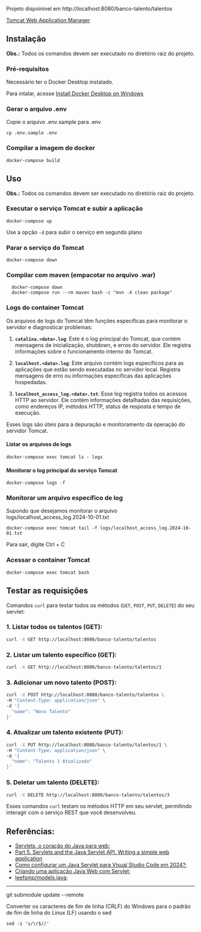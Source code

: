 Projeto dispoinível em http://localhost:8080/banco-talento/talentos

[Tomcat Web Application Manager](http://localhost:8080/manage)



## Instalação

**Obs.:** Todos os comandos devem ser executado no diretório raiz do projeto.

### Pré-requisitos

Necessário ter o Docker Desktop instalado. 

Para intalar, acesse [Install Docker Desktop on Windows](https://docs.docker.com/desktop/install/windows-install/)

### Gerar o arquivo .env
Copie o arquivo .env.sample para .env
``` 
cp .env.sample .env
```

### Compilar a imagem do docker
```
docker-compose build
```
   

## Uso

**Obs.:** Todos os comandos devem ser executado no diretório raiz do projeto.

### Executar o serviço Tomcat e subir a aplicação

```
docker-compose up
```

Use a opção `-d` para subir o serviço em segundo plano


### Parar o serviço do Tomcat

```
docker-compose down
```

### Compilar com maven (empacotar no arquivo .war)
```
  docker-compose down
  docker-compose run --rm maven bash -c "mvn -X clean package"
```

### Logs do container Tomcat

Os arquivos de logs do Tomcat têm funções específicas para monitorar o servidor e diagnosticar problemas:

1. **`catalina.<data>.log`**: Este é o log principal do Tomcat, que contém mensagens de inicialização, shutdown, e erros do servidor. Ele registra informações sobre o funcionamento interno do Tomcat.

2. **`localhost.<data>.log`**: Este arquivo contém logs específicos para as aplicações que estão sendo executadas no servidor local. Registra mensagens de erro ou informações específicas das aplicações hospedadas.

3. **`localhost_access_log.<data>.txt`**: Esse log registra todos os acessos HTTP ao servidor. Ele contém informações detalhadas das requisições, como endereços IP, métodos HTTP, status de resposta e tempo de execução.

Esses logs são úteis para a depuração e monitoramento da operação do servidor Tomcat.

#### Listar os arquivos de logs 
```
docker-compose exec tomcat ls - logs
```

#### Monitorar o log principal do serviço Tomcat

```
docker-compose logs -f
```


### Monitorar um arquivo específico de log

Supondo que desejamos monitorar o arquivo   logs/localhost_access_log.2024-10-01.txt

```
docker-compose exec tomcat tail -f logs/localhost_access_log.2024-10-01.txt
```

Para sair, digite Ctrl + C

### Acessar o container Tomcat

```
docker-compose exec tomcat bash
```

## Testar as requisições 

Comandos `curl` para testar todos os métodos (`GET`, `POST`, `PUT`, `DELETE`) do seu servlet:

### 1. **Listar todos os talentos (GET)**:
```bash
curl -X GET http://localhost:8080/banco-talento/talentos
```

### 2. **Listar um talento específico (GET)**:
```bash
curl -X GET http://localhost:8080/banco-talento/talentos/1
```

### 3. **Adicionar um novo talento (POST)**:
```bash
curl -X POST http://localhost:8080/banco-talento/talentos \
-H "Content-Type: application/json" \
-d '{
  "nome": "Novo Talento"
}'
```

### 4. **Atualizar um talento existente (PUT)**:
```bash
curl -X PUT http://localhost:8080/banco-talento/talentos/1 \
-H "Content-Type: application/json" \
-d '{
  "nome": "Talento 1 Atualizado"
}'
```

### 5. **Deletar um talento (DELETE)**:
```bash
curl -X DELETE http://localhost:8080/banco-talento/talentos/3
```

Esses comandos `curl` testam os métodos HTTP em seu servlet, permitindo interagir com o serviço REST que você desenvolveu.


## Referências:
- [Servlets, o coração do Java para web](https://www.devmedia.com.br/servlets-o-coracao-do-java-para-web/26036);
- [Part 5. Servlets and the Java Servlet API. Writing a simple web application](https://codegym.cc/groups/posts/301-part-5-servlets-and-the-java-servlet-api-writing-a-simple-web-application)
- [Como configurar um Java Servlet para Visual Studio Code em 2024?](https://medium.com/@opedrolacerda/como-configurar-um-java-servlet-para-visual-studio-code-em-2024-8b20d17bb5a6);
- [Criando uma aplicação Java Web com Servlet](https://www.alura.com.br/artigos/criando-uma-aplicacao-java-web-com-servlet?utm_term=&utm_campaign=%5BSearch%5D+%5BPerformance%5D+-+Dynamic+Search+Ads+-+Artigos+e+Conte%C3%BAdos&utm_source=adwords&utm_medium=ppc&hsa_acc=7964138385&hsa_cam=11384329873&hsa_grp=164240702375&hsa_ad=703829337057&hsa_src=g&hsa_tgt=dsa-2276348409543&hsa_kw=&hsa_mt=&hsa_net=adwords&hsa_ver=3&gad_source=1&gclid=Cj0KCQjwmOm3BhC8ARIsAOSbapXZ8y-2KymnbhJOuS0zyq1Tp2pp5uRB_AMQy0yfgFqwCw8wGTOWtYwaAsGyEALw_wcB);
- [leefsmp/models.java](https://gist.github.com/leefsmp/b4c089734852c793cf85);

---



git submodule update --remote

Converter os caracteres de fim de linha (CRLF) do Windows para o padrão de fim de linha do Linux (LF) usando o sed

```
sed -i 's/\r$//' 
```